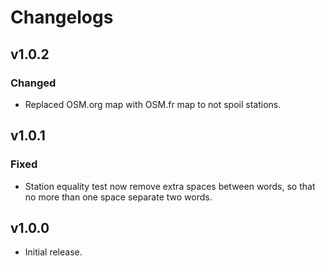 # Changelogs

## v1.0.2

### Changed

- Replaced OSM.org map with OSM.fr map to not spoil stations.

## v1.0.1

### Fixed

- Station equality test now remove extra spaces between words, so that no more than one space separate two words.

## v1.0.0

- Initial release.